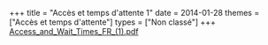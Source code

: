 +++
title = "Accès et temps d'attente 1"
date = 2014-01-28
themes = ["Accès et temps d'attente"]
types = ["Non classé"]
+++
[Access_and_Wait_Times_FR_(1).pdf](/files/Access_and_Wait_Times_FR_(1).pdf)
